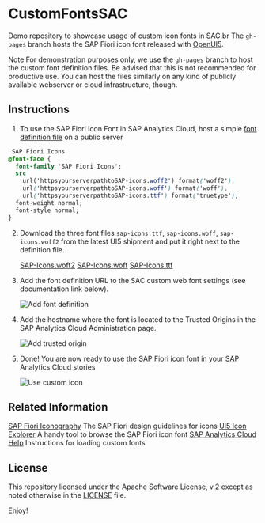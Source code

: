 # CustomFontsSAC

Demo repository to showcase usage of custom icon fonts in SAC.br
The `gh-pages` branch hosts the SAP Fiori icon font released with [OpenUI5](httpsopenui5.org).

 Note For demonstration purposes only, we use the `gh-pages` branch to host the custom font definition files. Be advised that this is not recommended for productive use. You can host the files similarly on any kind of publicly available webserver or cloud infrastructure, though.

## Instructions

1. To use the SAP Fiori Icon Font in SAP Analytics Cloud, host a simple [font definition file](httpsmichadelic.github.ioCustomFontsSACSAP-icons.css) on a public server

 ``` css
  SAP Fiori Icons 
 @font-face {
   font-family 'SAP Fiori Icons';
   src
     url('httpsyourserverpathtoSAP-icons.woff2') format('woff2'),
     url('httpsyourserverpathtoSAP-icons.woff') format('woff'),
     url('httpsyourserverpathtoSAP-icons.ttf') format('truetype');
   font-weight normal;
   font-style normal;
 }
 ```

2. Download the three font files `sap-icons.ttf`, `sap-icons.woff`, `sap-icons.woff2` from the latest UI5 shipment and put it right next to the definition file.

    [SAP-Icons.woff2](httpssapui5.hana.ondemand.comresourcessapuicorethemesbasefontsSAP-icons.woff2)
    [SAP-Icons.woff](httpssapui5.hana.ondemand.comresourcessapuicorethemesbasefontsSAP-icons.woff)
    [SAP-Icons.ttf](httpssapui5.hana.ondemand.comresourcessapuicorethemesbasefontsSAP-icons.ttf)

3. Add the font definition URL to the SAC custom web font settings (see documentation link below).

   ![Add font definition](imagesaddFont.png)

4. Add the hostname where the font is located to the Trusted Origins in the SAP Analytics Cloud Administration page.

   ![Add trusted origin](imagestrustedOrigin.png)

5. Done! You are now ready to use the SAP Fiori icon font in your SAP Analytics Cloud stories

   ![Use custom icon](imagescustomIcon.png)

## Related Information

 [SAP Fiori Iconography](httpsexperience.sap.comfiori-design-webicons) The SAP Fiori design guidelines for icons
 [UI5 Icon Explorer](httpsui5.sap.comtest-resourcessapmdemokiticonExplorerwebappindex.html#overviewSAP-icons) A handy tool to browse the SAP Fiori icon font
 [SAP Analytics Cloud Help](httpshelp.sap.comdoc00f68c2e08b941f081002fd3691d86a72020.1de-DEca67817bec1c4f6582126d5d9dab68bb.html#loioca67817bec1c4f6582126d5d9dab68bb__s_appearance) Instructions for loading custom fonts

## License

This repository licensed under the Apache Software License, v.2 except as noted otherwise in the [LICENSE](LICENSE) file.

Enjoy!










